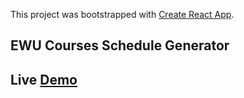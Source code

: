 This project was bootstrapped with [Create React App](https://github.com/facebook/create-react-app).

## EWU Courses Schedule Generator 

## Live <a href="http://tz01x.github.io/schedule-generator-forEWU">Demo</a>



